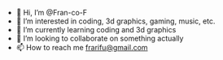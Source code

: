 - 👋 Hi, I’m @Fran-co-F
- 👀 I’m interested in coding, 3d graphics, gaming, music, etc.
- 🌱 I’m currently learning coding and 3d graphics
- 💞️ I’m looking to collaborate on something actually
- 📫 How to reach me frarifu@gmail.com

<!---
Fran-co-F/Fran-co-F is a ✨ special ✨ repository because its `README.md` (this file) appears on your GitHub profile.
You can click the Preview link to take a look at your changes.
--->

